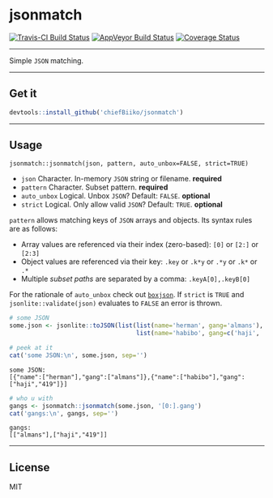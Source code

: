 jsonmatch
================

[![Travis-CI Build Status](https://travis-ci.org/chiefBiiko/jsonmatch.svg?branch=master)](https://travis-ci.org/chiefBiiko/jsonmatch) [![AppVeyor Build Status](https://ci.appveyor.com/api/projects/status/github/chiefBiiko/jsonmatch?branch=master&svg=true)](https://ci.appveyor.com/project/chiefBiiko/jsonmatch) [![Coverage Status](https://codecov.io/gh/chiefBiiko/jsonmatch/branch/master/graph/badge.svg)](https://codecov.io/gh/chiefBiiko/jsonmatch)

------------------------------------------------------------------------

Simple `JSON` matching.

------------------------------------------------------------------------

Get it
------

``` r
devtools::install_github('chiefBiiko/jsonmatch')
```

------------------------------------------------------------------------

Usage
-----

`jsonmatch::jsonmatch(json, pattern, auto_unbox=FALSE, strict=TRUE)`

-   `json` Character. In-memory `JSON` string or filename. **required**
-   `pattern` Character. Subset pattern. **required**
-   `auto_unbox` Logical. Unbox `JSON`? Default: `FALSE`. **optional**
-   `strict` Logical. Only allow valid `JSON`? Default: `TRUE`. **optional**

`pattern` allows matching keys of `JSON` arrays and objects. Its syntax rules are as follows:

-   Array values are referenced via their index (zero-based): `[0]` or `[2:]` or `[2:3]`
-   Object values are referenced via their key: `.key` or `.k*y` or `.*y` or `.k*` or `.*`
-   Multiple *subset paths* are separated by a comma: `.keyA[0],.keyB[0]`

For the rationale of `auto_unbox` check out [`boxjson`](https://github.com/chiefBiiko/boxjson). If `strict` is `TRUE` and `jsonlite::validate(json)` evaluates to `FALSE` an error is thrown.

``` r
# some JSON
some.json <- jsonlite::toJSON(list(list(name='herman', gang='almans'), 
                                   list(name='habibo', gang=c('haji', '419'))))

# peek at it
cat('some JSON:\n', some.json, sep='')
```

    some JSON:
    [{"name":["herman"],"gang":["almans"]},{"name":["habibo"],"gang":["haji","419"]}]

``` r
# who u with
gangs <- jsonmatch::jsonmatch(some.json, '[0:].gang')
cat('gangs:\n', gangs, sep='')
```

    gangs:
    [["almans"],["haji","419"]]

------------------------------------------------------------------------

License
-------

MIT
